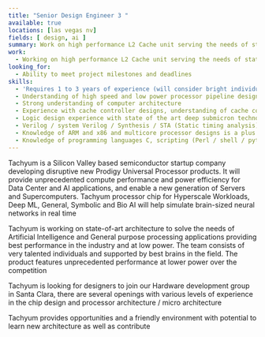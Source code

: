 ```yaml
---
title: "Senior Design Engineer 3 "
available: true
locations: [las vegas nv]
fields: [ design, ai ]
summary: Work on high performance L2 Cache unit serving the needs of state-of-the art AI processing elements
work:
  - Working on high performance L2 Cache unit serving the needs of state-of-the art AI processing elements
looking_for:
  - Ability to meet project milestones and deadlines
skills:
  - 'Requires 1 to 3 years of experience (will consider bright individuals even with lower experience) and the following skills:'
  - Understanding of high speed and low power processor pipeline designs / ASICs / SoCs and multi-core designs
  - Strong understanding of computer architecture
  - Experience with cache controller designs, understanding of cache coherency protocols, cache hierarchy
  - Logic design experience with state of the art deep submicron technologies specifically low power design techniques
  - Verilog / system Verilog / Synthesis / STA (Static timing analysis) / CDC / LINT
  - Knowledge of ARM and x86 and multicore processor designs is a plus
  - Knowledge of programming languages C, scripting (Perl / shell / python / awk) is a plus
---
```

Tachyum is a Silicon Valley based semiconductor startup company developing disruptive new Prodigy Universal Processor products. It will provide unprecedented compute performance and power efficiency for Data Center and AI applications, and enable a new generation of Servers and Supercomputers. Tachyum processor chip for Hyperscale Workloads, Deep ML, General, Symbolic and Bio AI will help simulate brain-sized neural networks in real time

Tachyum is working on state-of-art architecture to solve the needs of Artificial Intelligence and General purpose processing applications providing best performance in the industry and at low power. The team consists of very talented individuals and supported by best brains in the field. The product features unprecedented performance at lower power over the competition

Tachyum is looking for designers to join our Hardware development group in Santa Clara, there are several openings with various levels of experience in the chip design and processor architecture / micro architecture

Tachyum provides opportunities and a friendly environment with potential to learn new architecture as well as contribute
